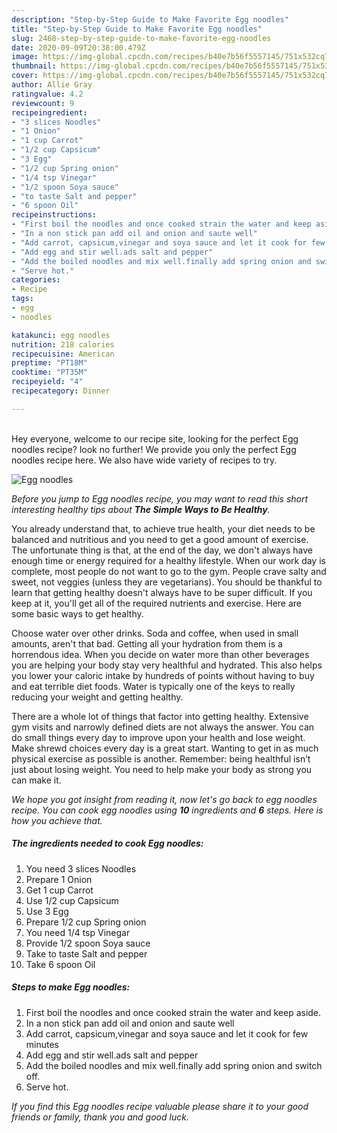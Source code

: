 ```yaml
---
description: "Step-by-Step Guide to Make Favorite Egg noodles"
title: "Step-by-Step Guide to Make Favorite Egg noodles"
slug: 2468-step-by-step-guide-to-make-favorite-egg-noodles
date: 2020-09-09T20:38:00.479Z
image: https://img-global.cpcdn.com/recipes/b40e7b56f5557145/751x532cq70/egg-noodles-recipe-main-photo.jpg
thumbnail: https://img-global.cpcdn.com/recipes/b40e7b56f5557145/751x532cq70/egg-noodles-recipe-main-photo.jpg
cover: https://img-global.cpcdn.com/recipes/b40e7b56f5557145/751x532cq70/egg-noodles-recipe-main-photo.jpg
author: Allie Gray
ratingvalue: 4.2
reviewcount: 9
recipeingredient:
- "3 slices Noodles"
- "1 Onion"
- "1 cup Carrot"
- "1/2 cup Capsicum"
- "3 Egg"
- "1/2 cup Spring onion"
- "1/4 tsp Vinegar"
- "1/2 spoon Soya sauce"
- "to taste Salt and pepper"
- "6 spoon Oil"
recipeinstructions:
- "First boil the noodles and once cooked strain the water and keep aside."
- "In a non stick pan add oil and onion and saute well"
- "Add carrot, capsicum,vinegar and soya sauce and let it cook for few minutes"
- "Add egg and stir well.ads salt and pepper"
- "Add the boiled noodles and mix well.finally add spring onion and switch off."
- "Serve hot."
categories:
- Recipe
tags:
- egg
- noodles

katakunci: egg noodles 
nutrition: 218 calories
recipecuisine: American
preptime: "PT18M"
cooktime: "PT35M"
recipeyield: "4"
recipecategory: Dinner

---
```

<br>
Hey everyone, welcome to our recipe site, looking for the perfect Egg noodles recipe? look no further! We provide you only the perfect Egg noodles recipe here. We also have wide variety of recipes to try.
<br>


![Egg noodles](https://img-global.cpcdn.com/recipes/b40e7b56f5557145/751x532cq70/egg-noodles-recipe-main-photo.jpg)

<i>Before you jump to Egg noodles recipe, you may want to read this short interesting healthy tips about <strong>The Simple Ways to Be Healthy</strong>.</i>

You already understand that, to achieve true health, your diet needs to be balanced and nutritious and you need to get a good amount of exercise. The unfortunate thing is that, at the end of the day, we don't always have enough time or energy required for a healthy lifestyle. When our work day is complete, most people do not want to go to the gym. People crave salty and sweet, not veggies (unless they are vegetarians). You should be thankful to learn that getting healthy doesn't always have to be super difficult. If you keep at it, you'll get all of the required nutrients and exercise. Here are some basic ways to get healthy.

Choose water over other drinks. Soda and coffee, when used in small amounts, aren't that bad. Getting all your hydration from them is a horrendous idea. When you decide on water more than other beverages you are helping your body stay very healthful and hydrated. This also helps you lower your caloric intake by hundreds of points without having to buy and eat terrible diet foods. Water is typically one of the keys to really reducing your weight and getting healthy.

There are a whole lot of things that factor into getting healthy. Extensive gym visits and narrowly defined diets are not always the answer. You can do small things every day to improve upon your health and lose weight. Make shrewd choices every day is a great start. Wanting to get in as much physical exercise as possible is another. Remember: being healthful isn’t just about losing weight. You need to help make your body as strong you can make it. 


<i>We hope you got insight from reading it, now let's go back to egg noodles recipe. You can cook egg noodles using <strong>10</strong> ingredients and <strong>6</strong> steps. Here is how you achieve that.
</i>

##### The ingredients needed to cook Egg noodles:

1. You need 3 slices Noodles
1. Prepare 1 Onion
1. Get 1 cup Carrot
1. Use 1/2 cup Capsicum
1. Use 3 Egg
1. Prepare 1/2 cup Spring onion
1. You need 1/4 tsp Vinegar
1. Provide 1/2 spoon Soya sauce
1. Take to taste Salt and pepper
1. Take 6 spoon Oil


##### Steps to make Egg noodles:

1. First boil the noodles and once cooked strain the water and keep aside.
1. In a non stick pan add oil and onion and saute well
1. Add carrot, capsicum,vinegar and soya sauce and let it cook for few minutes
1. Add egg and stir well.ads salt and pepper
1. Add the boiled noodles and mix well.finally add spring onion and switch off.
1. Serve hot.


<i>If you find this Egg noodles recipe valuable please share it to your good friends or family, thank you and good luck.</i>
